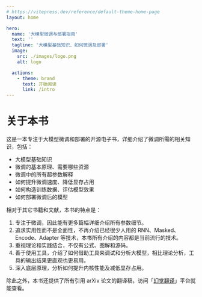 ```yaml
---
# https://vitepress.dev/reference/default-theme-home-page
layout: home

hero:
  name: '大模型微调与部署指南'
  text: ''
  tagline: '大模型基础知识、如何微调及部署'
  image:
    src: ./images/logo.png
    alt: logo

  actions:
    - theme: brand
      text: 开始阅读
      link: /intro
---
```


# 关于本书

这是一本专注于大模型微调和部署的开源电子书，详细介绍了微调所需的相关知识，包括：

- 大模型基础知识
- 微调的基本原理、需要哪些资源
- 微调中的所有超参数解释
- 如何提升微调速度、降低显存占用
- 如何构造训练数据、评估模型效果
- 如何部署微调后的模型

相对于其它书籍和文献，本书的特点是：

1. 专注于微调，因此能有更多篇幅详细介绍所有参数细节。
2. 追求实用性而不是全面性，不再介绍已经很少人用的 RNN、Masked、Encode、Adapter 等技术，本书所有介绍的内容都是当前流行的技术。
3. 重视理论和实践结合，不仅有公式、图解和源码。
4. 善于使用工具，介绍了如何借助工具来调试和分析大模型，相比理论分析，工具的输出结果更直观也更易用。
5. 深入底层原理，分析如何提升内核性能及减低显存占用。

除此之外，本书还提供了所有引用 arXiv 论文的翻译稿，访问「[幻觉翻译](https://hjfy.top)」平台就能查看。
